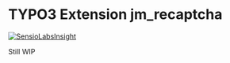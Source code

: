 # TYPO3 Extension jm_recaptcha

[![SensioLabsInsight](https://insight.sensiolabs.com/projects/98611768-33f0-4381-82c6-1234ef4e3429/big.png)](https://insight.sensiolabs.com/projects/98611768-33f0-4381-82c6-1234ef4e3429)

Still WIP
